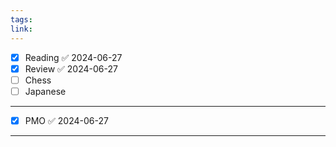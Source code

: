 ```yaml
---
tags: 
link:
---
```

- [x] Reading ✅ 2024-06-27
- [x] Review ✅ 2024-06-27
- [ ] Chess
- [ ] Japanese
---
- [x] PMO ✅ 2024-06-27
---
